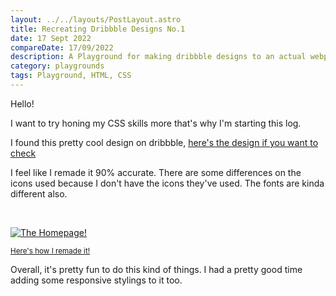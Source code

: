 ```yaml
---
layout: ../../layouts/PostLayout.astro
title: Recreating Dribbble Designs No.1
date: 17 Sept 2022
compareDate: 17/09/2022
description: A Playground for making dribbble designs to an actual webpage. Dribble Design 1 commenced and final.
category: playgrounds
tags: Playground, HTML, CSS
---
```


Hello!

I want to try honing my CSS skills more that's why I'm starting this log.

I found this pretty cool design on dribbble, [here's the design if you want to check](https://dribbble.com/shots/18314692-Identifont-redesign-concept)

I feel like I remade it 90% accurate. There are some differences on the icons used because I don't have the icons they've used. The fonts are kinda different also.

<br>

<a href="/playground/pl-dribbble-1"> ![The Homepage!](/assets/img/dribbble-1-pl.png) </a>

<a href="/playground/pl-dribbble-1"> <small class="block text-base text-center mt-4 mb-8">Here's how I remade it!</small></a>


Overall, it's pretty fun to do this kind of things. I had a pretty good time adding some responsive stylings to it too.